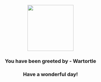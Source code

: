 <p align="center">
    <img src="https://raw.githubusercontent.com/PokeAPI/sprites/master/sprites/pokemon/8.png" width="150" height="150">
</p>
<h3 align="center">You have been greeted by - <b>Wartortle</b></h3>
<h3 align="center">Have a wonderful day!</h3>
